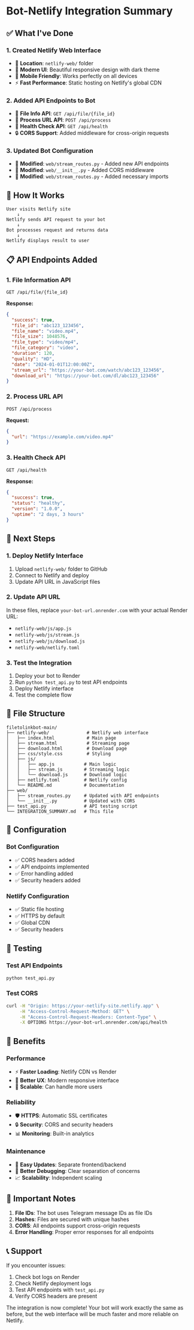 # Bot-Netlify Integration Summary

## ✅ **What I've Done**

### 1. **Created Netlify Web Interface**
- 📁 **Location**: `netlify-web/` folder
- 🎨 **Modern UI**: Beautiful responsive design with dark theme
- 📱 **Mobile Friendly**: Works perfectly on all devices
- ⚡ **Fast Performance**: Static hosting on Netlify's global CDN

### 2. **Added API Endpoints to Bot**
- 🔗 **File Info API**: `GET /api/file/{file_id}`
- 🔗 **Process URL API**: `POST /api/process`
- 🔗 **Health Check API**: `GET /api/health`
- 🔒 **CORS Support**: Added middleware for cross-origin requests

### 3. **Updated Bot Configuration**
- 📝 **Modified**: `web/stream_routes.py` - Added new API endpoints
- 📝 **Modified**: `web/__init__.py` - Added CORS middleware
- 📝 **Modified**: `web/stream_routes.py` - Added necessary imports

## 🔄 **How It Works**

```
User visits Netlify site
    ↓
Netlify sends API request to your bot
    ↓
Bot processes request and returns data
    ↓
Netlify displays result to user
```

## 📋 **API Endpoints Added**

### 1. **File Information API**
```
GET /api/file/{file_id}
```
**Response:**
```json
{
  "success": true,
  "file_id": "abc123_123456",
  "file_name": "video.mp4",
  "file_size": 1048576,
  "file_type": "video/mp4",
  "file_category": "video",
  "duration": 120,
  "quality": "HD",
  "date": "2024-01-01T12:00:00Z",
  "stream_url": "https://your-bot.com/watch/abc123_123456",
  "download_url": "https://your-bot.com/dl/abc123_123456"
}
```

### 2. **Process URL API**
```
POST /api/process
```
**Request:**
```json
{
  "url": "https://example.com/video.mp4"
}
```

### 3. **Health Check API**
```
GET /api/health
```
**Response:**
```json
{
  "success": true,
  "status": "healthy",
  "version": "1.0.0",
  "uptime": "2 days, 3 hours"
}
```

## 🚀 **Next Steps**

### 1. **Deploy Netlify Interface**
1. Upload `netlify-web/` folder to GitHub
2. Connect to Netlify and deploy
3. Update API URL in JavaScript files

### 2. **Update API URL**
In these files, replace `your-bot-url.onrender.com` with your actual Render URL:
- `netlify-web/js/app.js`
- `netlify-web/js/stream.js`
- `netlify-web/js/download.js`
- `netlify-web/netlify.toml`

### 3. **Test the Integration**
1. Deploy your bot to Render
2. Run `python test_api.py` to test API endpoints
3. Deploy Netlify interface
4. Test the complete flow

## 📁 **File Structure**

```
filetolinkbot-main/
├── netlify-web/              # Netlify web interface
│   ├── index.html            # Main page
│   ├── stream.html           # Streaming page
│   ├── download.html         # Download page
│   ├── css/style.css         # Styling
│   ├── js/
│   │   ├── app.js           # Main logic
│   │   ├── stream.js        # Streaming logic
│   │   └── download.js      # Download logic
│   ├── netlify.toml         # Netlify config
│   └── README.md            # Documentation
├── web/
│   ├── stream_routes.py     # Updated with API endpoints
│   └── __init__.py          # Updated with CORS
├── test_api.py              # API testing script
└── INTEGRATION_SUMMARY.md   # This file
```

## 🔧 **Configuration**

### **Bot Configuration**
- ✅ CORS headers added
- ✅ API endpoints implemented
- ✅ Error handling added
- ✅ Security headers added

### **Netlify Configuration**
- ✅ Static file hosting
- ✅ HTTPS by default
- ✅ Global CDN
- ✅ Security headers

## 🧪 **Testing**

### **Test API Endpoints**
```bash
python test_api.py
```

### **Test CORS**
```bash
curl -H "Origin: https://your-netlify-site.netlify.app" \
     -H "Access-Control-Request-Method: GET" \
     -H "Access-Control-Request-Headers: Content-Type" \
     -X OPTIONS https://your-bot-url.onrender.com/api/health
```

## 🎯 **Benefits**

### **Performance**
- ⚡ **Faster Loading**: Netlify CDN vs Render
- 📱 **Better UX**: Modern responsive interface
- 🔄 **Scalable**: Can handle more users

### **Reliability**
- 🛡️ **HTTPS**: Automatic SSL certificates
- 🔒 **Security**: CORS and security headers
- 📊 **Monitoring**: Built-in analytics

### **Maintenance**
- 🔄 **Easy Updates**: Separate frontend/backend
- 🐛 **Better Debugging**: Clear separation of concerns
- 📈 **Scalability**: Independent scaling

## 🚨 **Important Notes**

1. **File IDs**: The bot uses Telegram message IDs as file IDs
2. **Hashes**: Files are secured with unique hashes
3. **CORS**: All endpoints support cross-origin requests
4. **Error Handling**: Proper error responses for all endpoints

## 📞 **Support**

If you encounter issues:
1. Check bot logs on Render
2. Check Netlify deployment logs
3. Test API endpoints with `test_api.py`
4. Verify CORS headers are present

The integration is now complete! Your bot will work exactly the same as before, but the web interface will be much faster and more reliable on Netlify. 